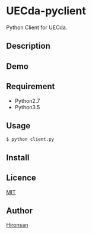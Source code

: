 # UECda-pyclient
Python Client for UECda.

## Description

## Demo

## Requirement
* Python2.7
* Python3.5

## Usage

```
$ python client.py
```

## Install

## Licence

[MIT](https://github.com/Hironsan/uecda-pyclient/blob/master/LICENSE)

## Author

[Hironsan](https://github.com/Hironsan)